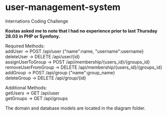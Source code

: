 # user-management-system
Internations Coding Challenge

**Kostas asked me to note that I had no experience prior to last Thursday 28.03 in PHP or Symfony.**

Required Methods:  
addUser -> POST /api/user  {"name":name, "username":username}  
deleteUser -> DELETE /api/user/{id}  
assignUserToGroup -> POST /api/membership/{users_id}/{groups_id}  
removeUserFromGroup -> DELETE /api/membership/{users_id}/{groups_id}  
addGroup -> POST /api/group  {"name":group_name}  
deleteGroup -> DELETE /api/group/{id}  
  
Additional Methods:  
getUsers -> GET /api/user  
getGroups -> GET /api/groups  

The domain and database models are located in the diagram folder.
